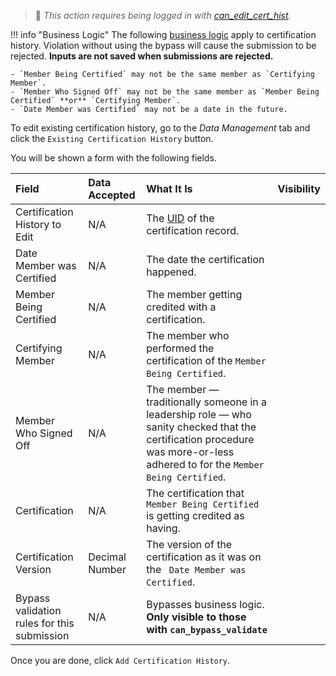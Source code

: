 > 🔑 *This action requires being logged in with [can_edit_cert_hist](../guides/permissions.md#basic-permissions).*

!!! info "Business Logic"
    The following [business logic](../guides/business-logic.md) apply to certification history. Violation without using the bypass will cause the submission to be rejected. **Inputs are not saved when submissions are rejected.**
    
    - `Member Being Certified` may not be the same member as `Certifying Member`.
    - `Member Who Signed Off` may not be the same member as `Member Being Certified` **or** `Certifying Member`.
    - `Date Member was Certified` may not be a date in the future.

To edit existing certification history, go to the *Data Management* tab and click the `Existing Certification History` button.

You will be shown a form with the following fields.

| Field | Data Accepted | What It Is | Visibility |
| :--------- | :----------- | :----------- | :----------- |
| Certification History to Edit | N/A | The [UID](../search-history.md) of the certification record. |
| Date Member was Certified | N/A | The date the certification happened. |
| Member Being Certified | N/A |  The member getting credited with a certification. | 
| Certifying Member | N/A | The member who performed the certification of the `Member Being Certified`. |
| Member Who Signed Off | N/A | The member — traditionally someone in a leadership role — who sanity checked that the certification procedure was more-or-less adhered to for the `Member Being Certified`. |
| Certification | N/A | The certification that `Member Being Certified` is getting credited as having. |
| Certification Version | Decimal Number | The version of the certification as it was on the ` Date Member was Certified`. |
| Bypass validation rules for this submission | N/A | Bypasses business logic. **Only visible to those with `can_bypass_validate`** |

Once you are done, click `Add Certification History`. 